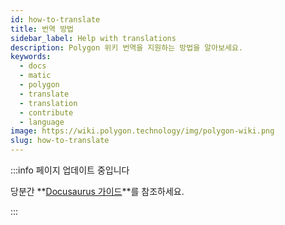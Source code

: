 ```yaml
---
id: how-to-translate
title: 번역 방법
sidebar_label: Help with translations
description: Polygon 위키 번역을 지원하는 방법을 알아보세요.
keywords:
  - docs
  - matic
  - polygon
  - translate
  - translation
  - contribute
  - language
image: https://wiki.polygon.technology/img/polygon-wiki.png
slug: how-to-translate
---
```


:::info 페이지 업데이트 중입니다

당분간 **[Docusaurus 가이드](https://docusaurus.io/docs/i18n/crowdin#translate-the-sources)**를 참조하세요.

:::
